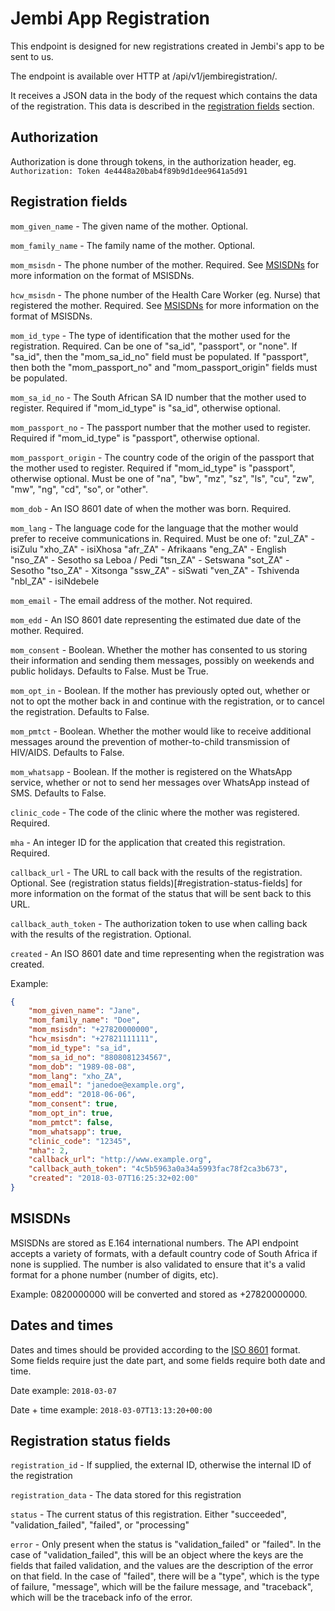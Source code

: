 # Jembi App Registration

This endpoint is designed for new registrations created in Jembi's app to be
sent to us.

The endpoint is available over HTTP at /api/v1/jembiregistration/.

It receives a JSON data in the body of the request which contains the data of
the registration. This data is described in the [registration
fields](#registration-fields) section.


## Authorization

Authorization is done through tokens, in the authorization header,
eg. `Authorization: Token 4e4448a20bab4f89b9d1dee9641a5d91`


## Registration fields
`mom_given_name` - The given name of the mother. Optional.

`mom_family_name` - The family name of the mother. Optional.

`mom_msisdn` - The phone number of the mother. Required. See
[MSISDNs](#msisdns) for more information on the format of MSISDNs.

`hcw_msisdn` - The phone number of the Health Care Worker (eg. Nurse) that
registered the mother. Required. See [MSISDNs](#msisdns) for more information
on the format of MSISDNs.

`mom_id_type` - The type of identification that the mother used for the
registration. Required. Can be one of "sa_id", "passport", or "none". If
"sa_id", then the "mom_sa_id_no" field must be populated. If "passport", then
both the "mom_passport_no" and "mom_passport_origin" fields must be populated.

`mom_sa_id_no` - The South African SA ID number that the mother used to
register. Required if "mom_id_type" is "sa_id", otherwise optional.

`mom_passport_no` - The passport number that the mother used to register.
Required if "mom_id_type" is "passport", otherwise optional.

`mom_passport_origin` - The country code of the origin of the passport that
the mother used to register. Required if "mom_id_type" is "passport", otherwise
optional. Must be one of "na", "bw", "mz", "sz", "ls", "cu", "zw", "mw", "ng",
"cd", "so", or "other".

`mom_dob` - An ISO 8601 date of when the mother was born. Required.

`mom_lang` - The language code for the language that the mother would prefer
to receive communications in. Required. Must be one of:
"zul_ZA" - isiZulu
"xho_ZA" - isiXhosa
"afr_ZA" - Afrikaans
"eng_ZA" - English
"nso_ZA" - Sesotho sa Leboa / Pedi
"tsn_ZA" - Setswana
"sot_ZA" - Sesotho
"tso_ZA" - Xitsonga
"ssw_ZA" - siSwati
"ven_ZA" - Tshivenda
"nbl_ZA" - isiNdebele

`mom_email` - The email address of the mother. Not required.

`mom_edd` - An ISO 8601 date representing the estimated due date of the
mother. Required.

`mom_consent` - Boolean. Whether the mother has consented to us storing their
information and sending them messages, possibly on weekends and public
holidays. Defaults to False. Must be True.

`mom_opt_in` - Boolean. If the mother has previously opted out, whether or
not to opt the mother back in and continue with the registration, or to cancel
the registration. Defaults to False.

`mom_pmtct` - Boolean. Whether the mother would like to receive additional
messages around the prevention of mother-to-child transmission of HIV/AIDS.
Defaults to False.

`mom_whatsapp` - Boolean. If the mother is registered on the WhatsApp
service, whether or not to send her messages over WhatsApp instead of SMS.
Defaults to False.

`clinic_code` - The code of the clinic where the mother was registered.
Required.

`mha` - An integer ID for the application that created this registration.
Required.

`callback_url` - The URL to call back with the results of the registration.
Optional. See (registration status fields)[#registration-status-fields] for
more information on the format of the status that will be sent back to this
URL.

`callback_auth_token` - The authorization token to use when calling back with
the results of the registration. Optional.

`created` - An ISO 8601 date and time representing when the registration was
created.

Example:
```json
{
    "mom_given_name": "Jane",
    "mom_family_name": "Doe",
    "mom_msisdn": "+27820000000",
    "hcw_msisdn": "+27821111111",
    "mom_id_type": "sa_id",
    "mom_sa_id_no": "8808081234567",
    "mom_dob": "1989-08-08",
    "mom_lang": "xho_ZA",
    "mom_email": "janedoe@example.org",
    "mom_edd": "2018-06-06",
    "mom_consent": true,
    "mom_opt_in": true,
    "mom_pmtct": false,
    "mom_whatsapp": true,
    "clinic_code": "12345",
    "mha": 2,
    "callback_url": "http://www.example.org",
    "callback_auth_token": "4c5b5963a0a34a5993fac78f2ca3b673",
    "created": "2018-03-07T16:25:32+02:00"
}
```


## MSISDNs
MSISDNs are stored as E.164 international numbers. The API endpoint accepts a
variety of formats, with a default country code of South Africa if none is
supplied. The number is also validated to ensure that it's a valid format for a
phone number (number of digits, etc).

Example: 0820000000 will be converted and stored as +27820000000.


## Dates and times
Dates and times should be provided according to the [ISO
8601](https://en.wikipedia.org/wiki/ISO_8601) format. Some fields require just
the date part, and some fields require both date and time.

Date example: `2018-03-07`

Date + time example: `2018-03-07T13:13:20+00:00`


## Registration status fields
`registration_id` - If supplied, the external ID, otherwise the internal ID of
the registration

`registration_data` - The data stored for this registration

`status` - The current status of this registration. Either "succeeded",
"validation_failed", "failed", or "processing"

`error` - Only present when the status is "validation_failed" or "failed". In
the case of "validation_failed", this will be an object where the keys are the
fields that failed validation, and the values are the description of the error
on that field. In the case of "failed", there will be a "type", which is the
type of failure, "message", which will be the failure message, and "traceback",
which will be the traceback info of the error.
